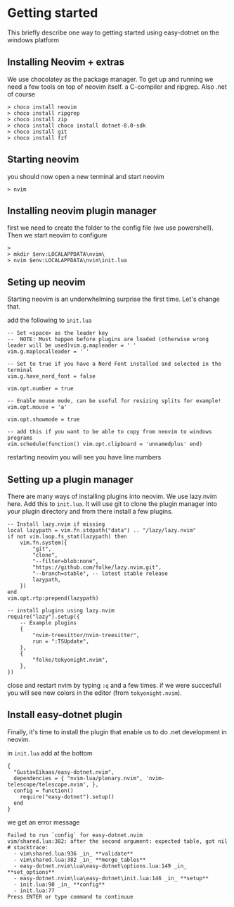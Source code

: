 # Getting started

This briefly describe one way to getting started using easy-dotnet on the windows platform

## Installing Neovim + extras

We use chocolatey as the package manager. To get up and running we need a few tools on top of neovim itself. a C-compiler and ripgrep. Also .net of course

```
> choco install neovim
> choco install ripgrep
> choco install zip
> choco install choco install dotnet-8.0-sdk
> choco install git
> choco install fzf
```

## Starting neovim
you should now open a new terminal and start neovim

```
> nvim 
```


## Installing neovim plugin manager

first we need to create the folder to the config file (we use powershell). Then we start neovim to configure

``` 
> 
> mkdir $env:LOCALAPPDATA\nvim\
> nvim $env:LOCALAPPDATA\nvim\init.lua
```

## Seting up neovim 

Starting neovim is an underwhelming surprise the first time. Let's change that.

add the following to `init.lua`

```
-- Set <space> as the leader key
--  NOTE: Must happen before plugins are loaded (otherwise wrong leader will be used)vim.g.mapleader = ' '
vim.g.maplocalleader = ' '

-- Set to true if you have a Nerd Font installed and selected in the terminal
vim.g.have_nerd_font = false

vim.opt.number = true

-- Enable mouse mode, can be useful for resizing splits for example!
vim.opt.mouse = 'a'

vim.opt.showmode = true

-- add this if you want to be able to copy from neovim to windows programs
vim.schedule(function() vim.opt.clipboard = 'unnamedplus' end)
```

restarting neovim you will see you have line numbers



## Setting up a plugin manager

There are many ways of installing plugins into neovim. We use lazy.nvim here. 
Add this to `init.lua`. It will use git to clone the plugin manager into your plugin directory and from there install a few plugins.

```
-- Install lazy.nvim if missing
local lazypath = vim.fn.stdpath("data") .. "/lazy/lazy.nvim"
if not vim.loop.fs_stat(lazypath) then
    vim.fn.system({
        "git",
        "clone",
        "--filter=blob:none",
        "https://github.com/folke/lazy.nvim.git",
        "--branch=stable", -- latest stable release
        lazypath,
    })
end
vim.opt.rtp:prepend(lazypath)

-- install plugins using lazy.nvim
require("lazy").setup({
    -- Example plugins
    {
        "nvim-treesitter/nvim-treesitter",
        run = ":TSUpdate",
    },
    {
        "folke/tokyonight.nvim",
    },
})
```

close and restart nvim by typing `:q` and <enter> a few times. if we were succesfull you will see new colors in the editor (from `tokyonight.nvim`).


## Install easy-dotnet plugin

Finally, it's time to install the plugin that enable us to do .net development in neovim.

in `init.lua` add at the bottom

```
{
  "GustavEikaas/easy-dotnet.nvim",
  dependencies = { "nvim-lua/plenary.nvim", 'nvim-telescope/telescope.nvim', },
  config = function()
    require("easy-dotnet").setup()
  end
}
```

we get an error message


```
Failed to run `config` for easy-dotnet.nvim
vim/shared.lua:382: after the second argument: expected table, got nil
# stacktrace: 
  - vim\shared.lua:936 _in_ **validate**    
  - vim\shared.lua:382 _in_ **merge_tables**     
  - easy-dotnet.nvim\lua\easy-dotnet\options.lua:149 _in_ **set_options**   
  - easy-dotnet.nvim\lua\easy-dotnet\init.lua:146 _in_ **setup**    
  - init.lua:90 _in_ **config**      
  - init.lua:77      
Press ENTER or type command to continuue
```

